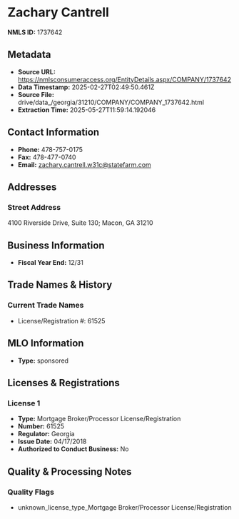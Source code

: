 # Zachary Cantrell

**NMLS ID:** 1737642

## Metadata
- **Source URL:** https://nmlsconsumeraccess.org/EntityDetails.aspx/COMPANY/1737642
- **Data Timestamp:** 2025-02-27T02:49:50.461Z
- **Source File:** drive/data_/georgia/31210/COMPANY/COMPANY_1737642.html
- **Extraction Time:** 2025-05-27T11:59:14.192046

## Contact Information
- **Phone:** 478-757-0175
- **Fax:** 478-477-0740
- **Email:** zachary.cantrell.w31c@statefarm.com

## Addresses
### Street Address
4100 Riverside Drive, Suite 130; Macon, GA 31210

## Business Information
- **Fiscal Year End:** 12/31

## Trade Names & History
### Current Trade Names
- License/Registration #: 61525

## MLO Information
- **Type:** sponsored

## Licenses & Registrations

### License 1
- **Type:** Mortgage Broker/Processor License/Registration
- **Number:** 61525
- **Regulator:** Georgia
- **Issue Date:** 04/17/2018
- **Authorized to Conduct Business:** No

## Quality & Processing Notes
### Quality Flags
- unknown_license_type_Mortgage Broker/Processor License/Registration
